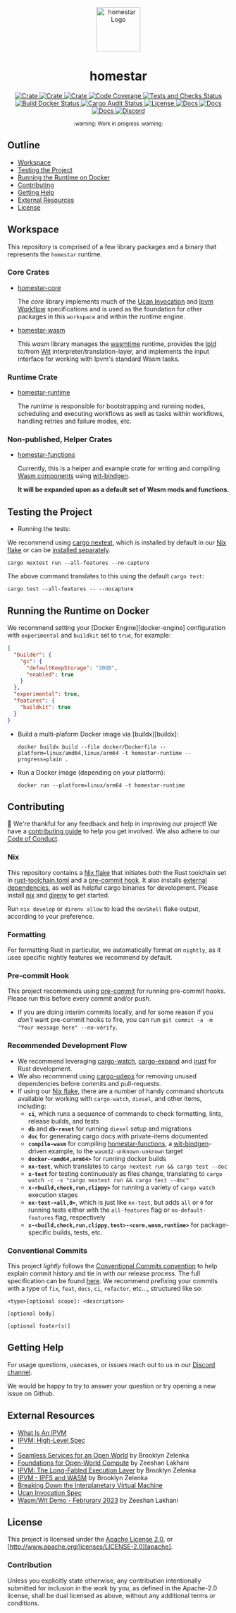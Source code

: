 <div align="center">
  <a href="https://github.com/ipvm-wg/homestar" target="_blank">
    <img src="https://raw.githubusercontent.com/ipvm-wg/homestar/main/assets/a_logo.png" alt="homestar Logo" width="100"></img>
  </a>

  <h1 align="center">homestar</h1>

  <p>
    <a href="https://crates.io/crates/homestar-core">
      <img src="https://img.shields.io/crates/v/homestar-core?label=crates" alt="Crate">
    </a>
    <a href="https://crates.io/crates/homestar-wasm">
      <img src="https://img.shields.io/crates/v/homestar-wasm?label=crates" alt="Crate">
    </a>
    <a href="https://crates.io/crates/homestar-runtime">
      <img src="https://img.shields.io/crates/v/homestar-runtime?label=crates" alt="Crate">
    </a>
    <a href="https://codecov.io/gh/ipvm-wg/homestar">
      <img src="https://codecov.io/gh/ipvm-wg/homestar/branch/main/graph/badge.svg?token=SOMETOKEN" alt="Code Coverage"/>
    </a>
    <a href="https://github.com/ipvm-wg/homestar/actions/workflows/tests_and_checks.yml">
      <img src="https://github.com/ipvm-wg/homestar/actions/workflows/tests_and_checks.yml/badge.svg" alt="Tests and Checks Status">
    </a>
    <a href="https://github.com/ipvm-wg/homestar/actions/workflows/docker.yml">
      <img src="https://github.com/ipvm-wg/homestar/actions/workflows/docker.yml/badge.svg" alt="Build Docker Status">
    </a>
    <a href="https://github.com/ipvm-wg/homestar/actions/workflows/audit.yml">
      <img src="https://github.com/ipvm-wg/homestar/actions/workflows/audit.yml/badge.svg" alt="Cargo Audit Status">
    </a>
    <a href="https://github.com/ipvm-wg/homestar/blob/main/LICENSE">
      <img src="https://img.shields.io/badge/License-Apache%202.0-blue.svg" alt="License">
    </a>
    <a href="https://docs.rs/homestar-core">
      <img src="https://img.shields.io/static/v1?label=Docs&message=core.docs.rs&color=pink" alt="Docs">
    </a>
    <a href="https://docs.rs/homestar-wasm">
      <img src="https://img.shields.io/static/v1?label=Docs&message=wasm.docs.rs&color=pink" alt="Docs">
    </a>
    <a href="https://docs.rs/homestar-runtime">
      <img src="https://img.shields.io/static/v1?label=Docs&message=runtime.docs.rs&color=pink" alt="Docs">
    </a>
    <a href="https://fission.codes/discord">
      <img src="https://img.shields.io/static/v1?label=Discord&message=join%20us!&color=mediumslateblue" alt="Discord">
    </a>
  </p>
</div>

<div align="center"><sub>:warning: Work in progress :warning:</sub></div>

##

## Outline

- [Workspace](#workspace)
- [Testing the Project](#testing-the-project)
- [Running the Runtime on Docker](#running-the-runtime-on-docker)
- [Contributing](#contributing)
- [Getting Help](#getting-help)
- [External Resources](#external-resources)
- [License](#license)

## Workspace

This repository is comprised of a few library packages and a binary that
represents the `homestar` runtime.

### Core Crates

- [homestar-core](./homestar-core)

  The *core* library implements much of the [Ucan Invocation][ucan-invocation]
  and [Ipvm Workflow][ipvm-workflow-spec] specifications and is used as the
  foundation for other packages in this `workspace` and within the runtime engine.

- [homestar-wasm](./homestar-wasm)

  This *wasm* library manages the [wasmtime][wasmtime] runtime, provides the
  [Ipld][ipld] to/from [Wit][wit] interpreter/translation-layer, and implements
  the input interface for working with Ipvm's standard Wasm tasks.

### Runtime Crate

- [homestar-runtime](./homestar-runtime)

  The *runtime* is responsible for bootstrapping and running nodes, scheduling
  and executing workflows as well as tasks within workflows, handling retries
  and failure modes, etc.

### Non-published, Helper Crates

- [homestar-functions](./homestar-functions)

  Currently, this is a helper and example crate for writing and compiling
  [Wasm components][wasm-component] using [wit-bindgen][wit-bindgen].

  **It will be expanded upon as a default set of Wasm mods and functions.**

## Testing the Project

- Running the tests:

We recommend using [cargo nextest][cargo-nextest], which is installed by default
in our [Nix flake](#nix) or can be [installed separately][cargo-nextest-install].

  ```console
  cargo nextest run --all-features --no-capture
  ```

The above command translates to this using the default `cargo test`:

  ```console
  cargo test --all-features -- --nocapture
  ```

## Running the Runtime on Docker

We recommend setting your [Docker Engine][docker-engine] configuration
with `experimental` and `buildkit` set to `true`, for example:

``` json
{
  "builder": {
    "gc": {
      "defaultKeepStorage": "20GB",
      "enabled": true
    }
  },
  "experimental": true,
  "features": {
    "buildkit": true
  }
}
```

- Build a multi-plaform Docker image via [buildx][buildx]:

  ```console
  docker buildx build --file docker/Dockerfile --platform=linux/amd64,linux/arm64 -t homestar-runtime --progress=plain .
  ```

- Run a Docker image (depending on your platform):

  ```console
  docker run --platform=linux/arm64 -t homestar-runtime
  ```

## Contributing

:balloon: We're thankful for any feedback and help in improving our project!
We have a [contributing guide](./CONTRIBUTING.md) to help you get involved. We
also adhere to our [Code of Conduct](./CODE_OF_CONDUCT.md).

### Nix
This repository contains a [Nix flake][nix-flake] that initiates both the Rust
toolchain set in [rust-toolchain.toml](./rust-toolchain.toml) and a
[pre-commit hook](#pre-commit-hook). It also installs
[external dependencies](#external-dependencies), as well as helpful cargo
binaries for development. Please install [nix][nix] and [direnv][direnv] to get
started.

Run `nix develop` or `direnv allow` to load the `devShell` flake output,
according to your preference.

### Formatting

For formatting Rust in particular, we automatically format on `nightly`, as it
uses specific nightly features we recommend by default.

### Pre-commit Hook

This project recommends using [pre-commit][pre-commit] for running pre-commit
hooks. Please run this before every commit and/or push.

- If you are doing interim commits locally, and for some reason if you _don't_
  want pre-commit hooks to fire, you can run
  `git commit -a -m "Your message here" --no-verify`.

### Recommended Development Flow

- We recommend leveraging [cargo-watch][cargo-watch],
  [cargo-expand][cargo-expand] and [irust][irust] for Rust development.
- We also recommend using [cargo-udeps][cargo-udeps] for removing unused
  dependencies before commits and pull-requests.
- If using our [Nix flake](./flake.nix), there are a number of handy
  command shortcuts available for working with `cargo-watch`, `diesel`, and
  other items, including:
  * **`ci`**, which runs a sequence of commands to check formatting, lints, release
    builds, and tests
  * **`db`** and **`db-reset`** for running `diesel` setup and migrations
  * **`doc`** for generating cargo docs with private-items documented
  * **`compile-wasm`** for compiling [homestar-functions](./homestar-functions),
    a [wit-bindgen][wit-bindgen]-driven example, to the `wasm32-unknown-unknown` target
  * **`docker-<amd64,arm64>`** for running docker builds
  * **`nx-test`**, which translates to `cargo nextest run && cargo test --doc`
  * **`x-test`** for testing continuously as files change, translating to
    `cargo watch -c -s "cargo nextest run && cargo test --doc"`
  * **`x-<build,check,run,clippy>`** for running a variety of `cargo watch`
    execution stages
  * **`nx-test-<all,0>`**, which is just like `nx-test`, but adds `all` or `0`
    for running tests either with the `all-features` flag or
    `no-default-features` flag, respectively
  * **`x-<build,check,run,clippy,test>-<core,wasm,runtime>`** for package-specific
    builds, tests, etc.

### Conventional Commits

This project *lightly* follows the [Conventional Commits
convention][commit-spec-site] to help explain
commit history and tie in with our release process. The full specification
can be found [here][commit-spec]. We recommend prefixing your commits with
a type of `fix`, `feat`, `docs`, `ci`, `refactor`, etc..., structured like so:

```
<type>[optional scope]: <description>

[optional body]

[optional footer(s)]
```

## Getting Help

For usage questions, usecases, or issues reach out to us in our [Discord channel](https://fission.codes/discord).

We would be happy to try to answer your question or try opening a new issue on Github.

## External Resources

- [What Is An IPVM][ipvm-wg]
- [IPVM: High-Level Spec][ipvm-spec]
- [Contributing Research]: [research]
- [Seamless Services for an Open World][seamless-services] by Brooklyn Zelenka
- [Foundations for Open-World Compute][foundations-for-openworld-compute] by Zeeshan Lakhani
- [IPVM: The Long-Fabled Execution Layer][cod-ipvm] by Brooklyn Zelenka
- [IPVM - IPFS and WASM][ipfs-thing-ipvm] by Brooklyn Zelenka
- [Breaking Down the Interplanetary Virtual Machine][blog-1]
- [Ucan Invocation Spec][ucan-invocation]
- [Wasm/Wit Demo - Februrary 2023][demo-1] by Zeeshan Lakhani

## License

This project is licensed under the [Apache License 2.0](./LICENSE), or
[http://www.apache.org/licenses/LICENSE-2.0][apache].

### Contribution

Unless you explicitly state otherwise, any contribution intentionally
submitted for inclusion in the work by you, as defined in the Apache-2.0
license, shall be dual licensed as above, without any additional terms or
conditions.

[apache]: https://www.apache.org/licenses/LICENSE-2.0
[blog-1]: https://fission.codes/blog/ipfs-thing-breaking-down-ipvm/
[cargo-expand]: https://github.com/dtolnay/cargo-expand
[cargo-nextest]: https://nexte.st/index.html
[cargo-nextest-install]: https://nexte.st/book/installation.html
[cargo-udeps]: https://github.com/est31/cargo-udeps
[cargo-watch]: https://github.com/watchexec/cargo-watch
[cod-ipvm]: https://www.youtube.com/watch?v=3y1RB8wt_YY
[commit-spec]: https://www.conventionalcommits.org/en/v1.0.0/#specification
[commit-spec-site]: https://www.conventionalcommits.org/
[demo-1]: https://www.loom.com/share/3204037368fe426ba3b4c952b0691c5c
[direnv]:https://direnv.net/
[foundations-for-openworld-compute]: https://youtu.be/dRz5mau6fsY
[ipfs-thing-ipvm]: https://www.youtube.com/watch?v=rzJWk1nlYvs
[ipld]: https://ipld.io/
[ipvm-spec]: https://github.com/ipvm-wg/spec
[ipvm-wg]: https://github.com/ipvm-wg
[ipvm-workflow-spec]: https://github.com/ipvm-wg/workflow
[irust]: https://github.com/sigmaSd/IRust
[mit]: http://opensource.org/licenses/MIT
[nix]:https://nixos.org/download.html
[nix-flake]: https://nixos.wiki/wiki/Flakes
[pre-commit]: https://pre-commit.com/
[research]: https://github.com/ipvm-wg/research
[seamless-services]: https://youtu.be/Kr3B3sXh_VA
[ucan-invocation]: https://github.com/ucan-wg/invocation
[wasm-component]: https://github.com/WebAssembly/component-model
[wasmtime]: https://github.com/bytecodealliance/wasmtime
[wit]: https://github.com/WebAssembly/component-model/blob/main/design/mvp/WIT.md
[wit-bindgen]: https://github.com/bytecodealliance/wit-bindgen
